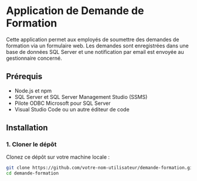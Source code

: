 # Application de Demande de Formation

Cette application permet aux employés de soumettre des demandes de formation via un formulaire web. Les demandes sont enregistrées dans une base de données SQL Server et une notification par email est envoyée au gestionnaire concerné.

## Prérequis

- Node.js et npm
- SQL Server et SQL Server Management Studio (SSMS)
- Pilote ODBC Microsoft pour SQL Server
- Visual Studio Code ou un autre éditeur de code

## Installation

### 1. Cloner le dépôt

Clonez ce dépôt sur votre machine locale :

```bash
git clone https://github.com/votre-nom-utilisateur/demande-formation.git
cd demande-formation
